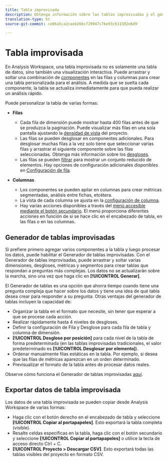 ```yaml
---
title: Tabla improvisada
description: Obtenga información sobre las tablas improvisadas y el generador de tablas improvisadas
translation-type: ht
source-git-commit: ce06a5ca2caeb266c729947c76e93c611502e6d9

---
```



# Tabla improvisada

En Analysis Workspace, una tabla improvisada no es solamente una tabla de datos, sino también una visualización interactiva. Puede arrastrar y soltar una combinación de [componentes](https://docs.adobe.com/content/help/es-ES/analytics/analyze/analysis-workspace/components/analysis-workspace-components.html) en las filas y columnas para crear una tabla personalizada para el análisis. A medida que se suelta cada componente, la tabla se actualiza inmediatamente para que pueda realizar un análisis rápido.

Puede personalizar la tabla de varias formas:

* **Filas**
   * Cada fila de dimensión puede mostrar hasta 400 filas antes de que se produzca la paginación. Puede visualizar más filas en una sola pantalla ajustando la [densidad de vista](https://docs.adobe.com/content/help/es-ES/analytics/analyze/analysis-workspace/build-workspace-project/view-density.html) del proyecto.
   * Las filas se pueden desglosar en componentes adicionales. Para desglosar muchas filas a la vez solo tiene que seleccionar varias filas y arrastrar el siguiente componente sobre las filas seleccionadas. Obtenga más información sobre los [desgloses](https://docs.adobe.com/content/help/es-ES/analytics/analyze/analysis-workspace/components/dimensions/t-breakdown-fa.html).
   * Las filas se pueden [filtrar](https://docs.adobe.com/content/help/es-ES/analytics/analyze/analysis-workspace/build-workspace-project/pagination-filtering-sorting.html) para mostrar un conjunto reducido de elementos. Hay opciones de configuración adicionales disponibles en [Configuración de fila](https://docs.adobe.com/content/help/es-ES/analytics/analyze/analysis-workspace/build-workspace-project/column-row-settings/table-settings.html).

* **Columnas**
   * Los componentes se pueden apilar en columnas para crear métricas segmentadas, análisis entre fichas, etcétera.
   * La vista de cada columna se ajusta en la [configuración de columna](https://docs.adobe.com/content/help/es-ES/analytics/analyze/analysis-workspace/build-workspace-project/column-row-settings/column-settings.html).
   * Hay varias acciones disponibles a través del [menú accesible mediante el botón secundario](https://docs.adobe.com/content/help/en/analytics-learn/tutorials/analysis-workspace/building-freeform-tables/using-the-right-click-menu.html). El menú proporciona diferentes acciones en función de si se hace clic en el encabezado de tabla, en las filas o en las columnas.

## Generador de tablas improvisadas

Si prefiere primero agregar varios componentes a la tabla y luego procesar los datos, puede habilitar el Generador de tablas improvisadas. Con el Generador de tablas improvisadas, puede arrastrar y soltar varias dimensiones, desgloses, métricas y segmentos para crear tablas que respondan a preguntas más complejas. Los datos no se actualizarán sobre la marcha, sino una vez que haga clic en **[!UICONTROL Generar]**.

El Generador de tablas es una opción que ahorra tiempo cuando tiene una pregunta compleja que hacer sobre los datos y tiene una idea de qué tabla desea crear para responder a su pregunta. Otras ventajas del generador de tablas incluyen la capacidad de:

* Organizar la tabla en el formato que necesite, sin tener que esperar a que se procese cada acción.
* Realizar rápidamente hasta 4 niveles de desgloses.
* Definir la configuración de Fila y Desglose para cada fila de tabla y columna de dimensión.
* **[!UICONTROL Desglose por posición]** para cada nivel de la tabla de forma predeterminada (en las tablas improvisadas tradicionales, el valor predeterminado es **[!UICONTROL Desglosar por elemento]**).
* Ordenar manualmente filas estáticas en la tabla. Por ejemplo, si desea que las filas de métricas aparezcan en un orden determinado.
* Previsualizar el formato de la tabla antes de procesar datos reales.

Observe cómo funciona el Generador de tablas improvisadas [aquí](https://youtu.be/GUMWiJAmMGI).

## Exportar datos de tabla improvisada

Los datos de una tabla improvisada se pueden copiar desde Analysis Workspace de varias formas:

* Haga clic con el botón derecho en el encabezado de tabla y seleccione **[!UICONTROL Copiar al portapapeles]**. Esto exportará la tabla completa (visible).
* Resalte celdas específicas en la tabla, haga clic con el botón secundario y seleccione **[!UICONTROL Copiar al portapapeles]** o utilice la tecla de acceso directo Ctrl + C.
* **[!UICONTROL Proyecto > Descargar CSV]**. Esto exportará todas las tablas visibles del proyecto en formato CSV.
